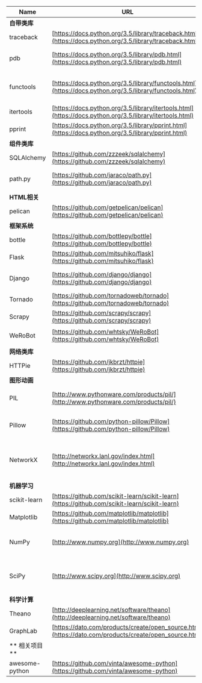 Name | URL | Description
--- | --- | ---
**自带类库** ||
traceback | [https://docs.python.org/3.5/library/traceback.html](https://docs.python.org/3.5/library/traceback.html) | Stack traceback
pdb | [https://docs.python.org/3.5/library/pdb.html](https://docs.python.org/3.5/library/pdb.html) | Interactive source code debugger
functools | [https://docs.python.org/3.5/library/functools.html](https://docs.python.org/3.5/library/functools.html) | Higher-order functions and operations
itertools | [https://docs.python.org/3.5/library/itertools.html](https://docs.python.org/3.5/library/itertools.html) |
pprint | [https://docs.python.org/3.5/library/pprint.html](https://docs.python.org/3.5/library/pprint.html) | Data pretty printer
**组件类库** ||
SQLAlchemy | [https://github.com/zzzeek/sqlalchemy](https://github.com/zzzeek/sqlalchemy) | ORM
path.py | [https://github.com/jaraco/path.py](https://github.com/jaraco/path.py) | Implements a path objects as entities
**HTML相关** ||
pelican | [https://github.com/getpelican/pelican](https://github.com/getpelican/pelican) | Static site generator
**框架系统** ||
bottle | [https://github.com/bottlepy/bottle](https://github.com/bottlepy/bottle) | Micro-framework
Flask | [https://github.com/mitsuhiko/flask](https://github.com/mitsuhiko/flask) | Micro-framework
Django | [https://github.com/django/django](https://github.com/django/django) | High-level Python Web framework
Tornado | [https://github.com/tornadoweb/tornado](https://github.com/tornadoweb/tornado) | Python web framework
Scrapy | [https://github.com/scrapy/scrapy](https://github.com/scrapy/scrapy) | 爬虫库
WeRoBot | [https://github.com/whtsky/WeRoBot](https://github.com/whtsky/WeRoBot) | 微信机器人框架
**网络类库** ||
HTTPie | [https://github.com/jkbrzt/httpie](https://github.com/jkbrzt/httpie) |
**图形动画** ||
PIL | [http://www.pythonware.com/products/pil/](http://www.pythonware.com/products/pil/) | Python Imaging Library
Pillow | [https://github.com/python-pillow/Pillow](https://github.com/python-pillow/Pillow) | PIL 安装经常出问题，用这个替代
NetworkX | [http://networkx.lanl.gov/index.html](http://networkx.lanl.gov/index.html) | Study structure, dynamics, complex networks
**机器学习** ||
scikit-learn | [https://github.com/scikit-learn/scikit-learn](https://github.com/scikit-learn/scikit-learn) |
Matplotlib | [https://github.com/matplotlib/matplotlib](https://github.com/matplotlib/matplotlib) | Plotting with Python
NumPy | [http://www.numpy.org](http://www.numpy.org) | Fundamental package for scientific computing
SciPy | [http://www.scipy.org](http://www.scipy.org) | 提供一系列软件包，例如 NumPy, Matplotlib
**科学计算** ||
Theano | [http://deeplearning.net/software/theano](http://deeplearning.net/software/theano) | Mathematical expressions
GraphLab| [https://dato.com/products/create/open_source.html](https://dato.com/products/create/open_source.html) |
** 相关项目** ||
awesome-python | [https://github.com/vinta/awesome-python](https://github.com/vinta/awesome-python) | 17k+ stars
